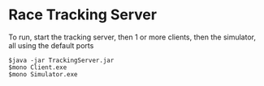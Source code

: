 # Race Tracking Server

To run, start the tracking server, then 1 or more clients, then the simulator,
all using the default ports

	$java -jar TrackingServer.jar
	$mono Client.exe
	$mono Simulator.exe

